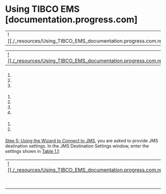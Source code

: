 # Using TIBCO EMS [documentation.progress.com]

|     |     |     |     |     |     |
| --- | --- | --- | --- | --- | --- |
| ![[./_resources/Using_TIBCO_EMS_documentation.progress.com.resources/logo.gif]] |     |     | [![[./_resources/Using_TIBCO_EMS_documentation.progress.com.resources/frameset.gif]]](http://documentation.progress.com/output/Iona/artix/connectwcf/1.5/tutorial/index.html?url=http://documentation.progress.com/output/Iona/artix/connectwcf/1.5/tutorial/ArtixWCFIntroJMSSetTIBCO.html) | [![[./_resources/Using_TIBCO_EMS_documentation.progress.com.resources/print.gif]]](http://documentation.progress.com/output/Iona/artix/connectwcf/1.5/tutorial/ArtixWCFIntroJMSSetTIBCO.html#) | [![[./_resources/Using_TIBCO_EMS_documentation.progress.com.resources/email.gif]]](http://documentation.progress.com/output/Iona/artix/connectwcf/1.5/tutorial/ArtixWCFIntroJMSSetTIBCO.html#) |

|     |     |     |
| --- | --- | --- |
| [![[./_resources/Using_TIBCO_EMS_documentation.progress.com.resources/unknown_filename.png]]](http://documentation.progress.com/output/Iona/artix/connectwcf/1.5/tutorial/ArtixWCFUsingOtherBrokers.html) |     | [![[./_resources/Using_TIBCO_EMS_documentation.progress.com.resources/unknown_filename.3.png]]](http://documentation.progress.com/output/Iona/artix/connectwcf/1.5/tutorial/ArtixWCFIntroJMSSetSonicMQ.html) |

### 

#### 

1. 
2.                                 
	
3. 

#### 

1. 
2.                                 
	
3. 
4. 

#### 

1. 
2. 

#### 

 [Step 5: Using the Wizard to Connect to JMS](http://documentation.progress.com/output/Iona/artix/connectwcf/1.5/tutorial/ArtixWCFTutStepsConnectJms.html), you are asked to provide JMS destination settings. In the JMS Destination Settings window, enter the settings shown in [Table 1.1](http://documentation.progress.com/output/Iona/artix/connectwcf/1.5/tutorial/ArtixWCFIntroJMSSetTIBCO.html#ArtixWCFTIBCOJMSDestinationSettings):

#### 

|     |     |     |
| --- | --- | --- |
| [![[./_resources/Using_TIBCO_EMS_documentation.progress.com.resources/unknown_filename.png]]](http://documentation.progress.com/output/Iona/artix/connectwcf/1.5/tutorial/ArtixWCFUsingOtherBrokers.html) | [![[./_resources/Using_TIBCO_EMS_documentation.progress.com.resources/unknown_filename.1.png]]](http://documentation.progress.com/output/Iona/artix/connectwcf/1.5/tutorial/ArtixWCFUsingOtherBrokers.html) | [![[./_resources/Using_TIBCO_EMS_documentation.progress.com.resources/unknown_filename.3.png]]](http://documentation.progress.com/output/Iona/artix/connectwcf/1.5/tutorial/ArtixWCFIntroJMSSetSonicMQ.html) |
|     | [![[./_resources/Using_TIBCO_EMS_documentation.progress.com.resources/unknown_filename.2.png]]](http://documentation.progress.com/output/Iona/artix/connectwcf/1.5/tutorial/front.html) |     |
